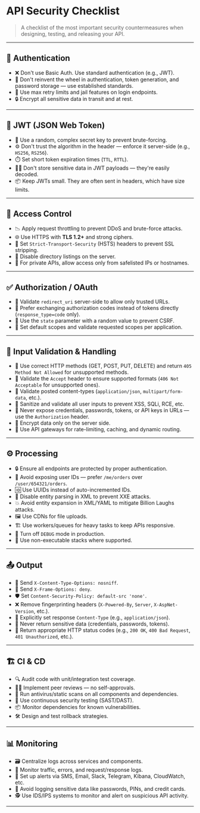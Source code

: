 # API Security Checklist

> A checklist of the most important security countermeasures when designing, testing, and releasing your API.

---

## 🔐 Authentication

- ❌ Don't use Basic Auth. Use standard authentication (e.g., JWT).
- 🔁 Don't reinvent the wheel in authentication, token generation, and password storage — use established standards.
- 🚫 Use max retry limits and jail features on login endpoints.
- 🔒 Encrypt all sensitive data in transit and at rest.

---

## 🪪 JWT (JSON Web Token)

- 🔑 Use a random, complex secret key to prevent brute-forcing.
- ⚙️ Don't trust the algorithm in the header — enforce it server-side (e.g., `HS256`, `RS256`).
- ⏱️ Set short token expiration times (`TTL`, `RTTL`).
- 🕵️‍♂️ Don't store sensitive data in JWT payloads — they're easily decoded.
- 📦 Keep JWTs small. They are often sent in headers, which have size limits.

---

## 🚦 Access Control

- 📉 Apply request throttling to prevent DDoS and brute-force attacks.
- 🌐 Use HTTPS with **TLS 1.2+** and strong ciphers.
- 📛 Set `Strict-Transport-Security` (HSTS) headers to prevent SSL stripping.
- 🚫 Disable directory listings on the server.
- 🛂 For private APIs, allow access only from safelisted IPs or hostnames.

---

## ✅ Authorization / OAuth

- 🔄 Validate `redirect_uri` server-side to allow only trusted URLs.
- 🧾 Prefer exchanging authorization codes instead of tokens directly (`response_type=code` only).
- 🧬 Use the `state` parameter with a random value to prevent CSRF.
- 🎯 Set default scopes and validate requested scopes per application.

---

## 🧪 Input Validation & Handling

- 🔧 Use correct HTTP methods (GET, POST, PUT, DELETE) and return `405 Method Not Allowed` for unsupported methods.
- 🧾 Validate the `Accept` header to ensure supported formats (`406 Not Acceptable` for unsupported ones).
- 🧼 Validate posted content-types (`application/json`, `multipart/form-data`, etc.).
- 🧯 Sanitize and validate all user inputs to prevent XSS, SQLi, RCE, etc.
- 🚷 Never expose credentials, passwords, tokens, or API keys in URLs — use the `Authorization` header.
- 🔐 Encrypt data only on the server side.
- 🌉 Use API gateways for rate-limiting, caching, and dynamic routing.

---

## ⚙️ Processing

- 🔒 Ensure all endpoints are protected by proper authentication.
- 👤 Avoid exposing user IDs — prefer `/me/orders` over `/user/654321/orders`.
- 🆔 Use UUIDs instead of auto-incremented IDs.
- 📄 Disable entity parsing in XML to prevent XXE attacks.
- 💥 Avoid entity expansion in XML/YAML to mitigate Billion Laughs attacks.
- 🖼️ Use CDNs for file uploads.
- 🏗️ Use workers/queues for heavy tasks to keep APIs responsive.
- 🚫 Turn off `DEBUG` mode in production.
- 🧱 Use non-executable stacks where supported.

---

## 📤 Output

- 🧯 Send `X-Content-Type-Options: nosniff`.
- 🚫 Send `X-Frame-Options: deny`.
- 🛡️ Set `Content-Security-Policy: default-src 'none'`.
- ❌ Remove fingerprinting headers (`X-Powered-By`, `Server`, `X-AspNet-Version`, etc.).
- 📄 Explicitly set response `Content-Type` (e.g., `application/json`).
- 🔐 Never return sensitive data (credentials, passwords, tokens).
- 🚦 Return appropriate HTTP status codes (e.g., `200 OK`, `400 Bad Request`, `401 Unauthorized`, etc.).

---

## 🏗️ CI & CD

- 🔍 Audit code with unit/integration test coverage.
- 🧑‍⚖️ Implement peer reviews — no self-approvals.
- 🧼 Run antivirus/static scans on all components and dependencies.
- 🔐 Use continuous security testing (SAST/DAST).
- 📦 Monitor dependencies for known vulnerabilities.
- 🛠️ Design and test rollback strategies.

---

## 📊 Monitoring

- 🗃️ Centralize logs across services and components.
- 📡 Monitor traffic, errors, and request/response logs.
- 🚨 Set up alerts via SMS, Email, Slack, Telegram, Kibana, CloudWatch, etc.
- 🔏 Avoid logging sensitive data like passwords, PINs, and credit cards.
- 🕵️ Use IDS/IPS systems to monitor and alert on suspicious API activity.

---
